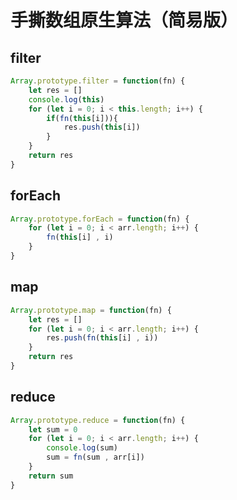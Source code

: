 # 手撕数组原生算法（简易版）
## filter
```javascript
Array.prototype.filter = function(fn) {
    let res = []
    console.log(this)
    for (let i = 0; i < this.length; i++) {
        if(fn(this[i])){
            res.push(this[i])
        }
    }
    return res
}
```

## forEach
```javascript
Array.prototype.forEach = function(fn) {
    for (let i = 0; i < arr.length; i++) {
        fn(this[i] , i)
    }
}

```
## map
```javascript
Array.prototype.map = function(fn) {
    let res = []
    for (let i = 0; i < arr.length; i++) {
        res.push(fn(this[i] , i))
    }
    return res
}

```
## reduce
```javascript
Array.prototype.reduce = function(fn) {
    let sum = 0
    for (let i = 0; i < arr.length; i++) {
        console.log(sum)
        sum = fn(sum , arr[i])
    }
    return sum
}
```